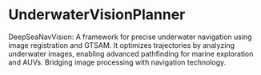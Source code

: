 # UnderwaterVisionPlanner
DeepSeaNavVision: A framework for precise underwater navigation using image registration and GTSAM. It optimizes trajectories by analyzing underwater images, enabling advanced pathfinding for marine exploration and AUVs. Bridging image processing with navigation technology.
